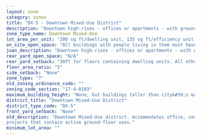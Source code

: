 ```yaml
---
layout: zone
category: zones
title: "DX-5 - Downtown Mixed-Use District"
description: "Downtown high-rises - offices or apartments - with ground-floor stores. Prevalent on the edges of Loop: east of Dearborn Ave, in River North, the South Loop, and the West Loop."
zone_type_name: Downtown Mixed-Use
lot_area_per_unit: "200 sq ft/dwelling unit, 135 sq ft/efficiency unit, 100 sq ft/SRO unit"
on_site_open_space: "All buildings with people living in them must have at least 36 sq ft of on-site open space per dwelling unit. (See 17-4-0410-A)"
juan_description: "Downtown high-rises - offices or apartments - with ground-floor stores. Prevalent on the edges of Loop&#58; east of Dearborn Ave, in River North, the South Loop, and the West Loop."
rear_yard_open_space: "N/A"
rear_yard_setback: "30ft for floors containing dwelling units. All others, none."
floor_area_ratio: "5"
side_setback: "None"
zone_type: "7"
old_zoning_ordinance_code: ""
zoning_code_section: "17-4-0103"
maximum_building_height: "None, but buildings taller than city&#39;s &quot;building height thresholds&quot; require Planned Development review."
district_title: "Downtown Mixed-Use District"
district_type_code: "DX-5"
front_yard_setback: "None"
old_description: "Downtown Mixed-Use district. Accommodates office, commercial, public, institutional and residential development. The district promotes vertical mixed-use (residential/nonresidential) 
projects that contain active ground-floor uses."
minimum_lot_area: ""
---
```

